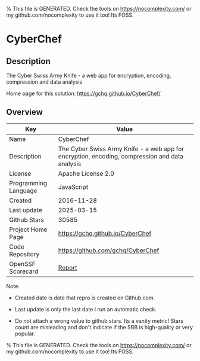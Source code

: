 
% This file is GENERATED. Check the tools on https://nocomplexity.com/ or my github.com/nocomplexity to use it too! Its FOSS. 

# CyberChef

## Description 

The Cyber Swiss Army Knife - a web app for encryption, encoding, compression and data analysis

Home page for this solution: https://gchq.github.io/CyberChef/ 

## Overview 

| Key | Value |
| --- | --- |
| Name | CyberChef |
| Description | The Cyber Swiss Army Knife - a web app for encryption, encoding, compression and data analysis |
| License | Apache License 2.0 |
| Programming Language | JavaScript |
| Created | 2016-11-28 |
| Last update | 2025-03-15 |
| Github Stars | 30585 |
| Project Home Page | https://gchq.github.io/CyberChef |
| Code Repository | https://github.com/gchq/CyberChef |
| OpenSSF Scorecard | [Report](https://securityscorecards.dev/viewer/?uri=github.com/gchq/CyberChef) |

Note:
 - Created date is date that repro is created on Github.com. 

- Last update is only the last date I run an automatic check. 

- Do not attach a wrong value to github stars. Its a vanity metric! Stars count are misleading and 
don't indicate if the SBB is high-quality or very popular.

% This file is GENERATED. Check the tools on https://nocomplexity.com/ or my github.com/nocomplexity to use it too! Its FOSS. 


